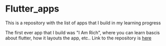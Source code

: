 # Flutter_apps
This is a repository with the list of apps that I build in my learning progress

The first ever app that I build was "I Am Rich", where you can learn bascis about flutter, how it layouts the app, etc..
Link to the repository is [here](https://github.com/AvinashMahanthi/I_Am_Rich)
